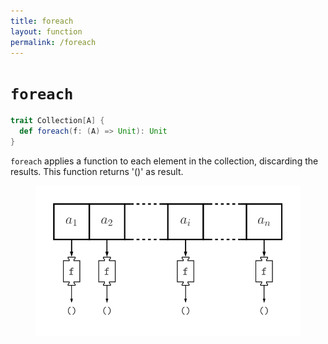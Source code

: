 ```yaml
---
title: foreach
layout: function
permalink: /foreach
---
```


# `foreach`

~~~ scala
trait Collection[A] {
  def foreach(f: (A) => Unit): Unit
}
~~~

`foreach` applies a function to each element in the collection, discarding the results. This function returns '()' as result.

<figure class="diagram">
  <img src="images/foreach.svg" alt="foreach function">
  <!-- <figcaption class="diagram-desc"></figcaption> -->
</figure>
